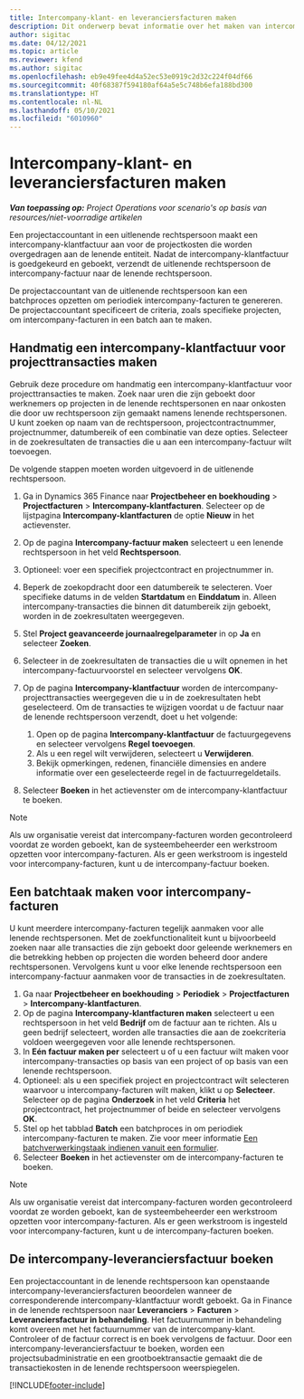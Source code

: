 ```yaml
---
title: Intercompany-klant- en leveranciersfacturen maken
description: Dit onderwerp bevat informatie over het maken van intercompany-facturen voor klanten en leveranciers.
author: sigitac
ms.date: 04/12/2021
ms.topic: article
ms.reviewer: kfend
ms.author: sigitac
ms.openlocfilehash: eb9e49fee4d4a52ec53e0919c2d32c224f04df66
ms.sourcegitcommit: 40f68387f594180af64a5e5c748b6efa188bd300
ms.translationtype: HT
ms.contentlocale: nl-NL
ms.lasthandoff: 05/10/2021
ms.locfileid: "6010960"
---
```

# <a name="create-intercompany-customer-and-vendor-invoices"></a>Intercompany-klant- en leveranciersfacturen maken

_**Van toepassing op:** Project Operations voor scenario's op basis van resources/niet-voorradige artikelen_

Een projectaccountant in een uitlenende rechtspersoon maakt een intercompany-klantfactuur aan voor de projectkosten die worden overgedragen aan de lenende entiteit. Nadat de intercompany-klantfactuur is goedgekeurd en geboekt, verzendt de uitlenende rechtspersoon de intercompany-factuur naar de lenende rechtspersoon.

De projectaccountant van de uitlenende rechtspersoon kan een batchproces opzetten om periodiek intercompany-facturen te genereren. De projectaccountant specificeert de criteria, zoals specifieke projecten, om intercompany-facturen in een batch aan te maken.

## <a name="manually-create-an-intercompany-customer-invoice-for-project-transactions"></a>Handmatig een intercompany-klantfactuur voor projecttransacties maken 

Gebruik deze procedure om handmatig een intercompany-klantfactuur voor projecttransacties te maken. Zoek naar uren die zijn geboekt door werknemers op projecten in de lenende rechtspersonen en naar onkosten die door uw rechtspersoon zijn gemaakt namens lenende rechtspersonen. U kunt zoeken op naam van de rechtspersoon, projectcontractnummer, projectnummer, datumbereik of een combinatie van deze opties. Selecteer in de zoekresultaten de transacties die u aan een intercompany-factuur wilt toevoegen. 

De volgende stappen moeten worden uitgevoerd in de uitlenende rechtspersoon. 

1. Ga in Dynamics 365 Finance naar **Projectbeheer en boekhouding** > **Projectfacturen** > **Intercompany-klantfacturen**. Selecteer op de lijstpagina **Intercompany-klantfacturen** de optie **Nieuw** in het actievenster.
2. Op de pagina **Intercompany-factuur maken** selecteert u een lenende rechtspersoon in het veld **Rechtspersoon**.
3. Optioneel: voer een specifiek projectcontract en projectnummer in.
4. Beperk de zoekopdracht door een datumbereik te selecteren. Voer specifieke datums in de velden **Startdatum** en **Einddatum** in. Alleen intercompany-transacties die binnen dit datumbereik zijn geboekt, worden in de zoekresultaten weergegeven.
5. Stel **Project geavanceerde journaalregelparameter** in op **Ja** en selecteer **Zoeken**.
6. Selecteer in de zoekresultaten de transacties die u wilt opnemen in het intercompany-factuurvoorstel en selecteer vervolgens **OK**.
7. Op de pagina **Intercompany-klantfactuur** worden de intercompany-projecttransacties weergegeven die u in de zoekresultaten hebt geselecteerd. Om de transacties te wijzigen voordat u de factuur naar de lenende rechtspersoon verzendt, doet u het volgende:
  
    1. Open op de pagina **Intercompany-klantfactuur** de factuurgegevens en selecteer vervolgens **Regel toevoegen**.
    2. Als u een regel wilt verwijderen, selecteert u **Verwijderen**.
    3. Bekijk opmerkingen, redenen, financiële dimensies en andere informatie over een geselecteerde regel in de factuurregeldetails.
    
8. Selecteer **Boeken** in het actievenster om de intercompany-klantfactuur te boeken.

> [!NOTE]
> Als uw organisatie vereist dat intercompany-facturen worden gecontroleerd voordat ze worden geboekt, kan de systeembeheerder een werkstroom opzetten voor intercompany-facturen. Als er geen werkstroom is ingesteld voor intercompany-facturen, kunt u de intercompany-factuur boeken.

## <a name="create-a-batch-job-for-intercompany-invoices"></a>Een batchtaak maken voor intercompany-facturen

U kunt meerdere intercompany-facturen tegelijk aanmaken voor alle lenende rechtspersonen. Met de zoekfunctionaliteit kunt u bijvoorbeeld zoeken naar alle transacties die zijn geboekt door geleende werknemers en die betrekking hebben op projecten die worden beheerd door andere rechtspersonen. Vervolgens kunt u voor elke lenende rechtspersoon een intercompany-factuur aanmaken voor de transacties in de zoekresultaten.

1. Ga naar **Projectbeheer en boekhouding** > **Periodiek** > **Projectfacturen** > **Intercompany-klantfacturen**.
2. Op de pagina **Intercompany-klantfacturen maken** selecteert u een rechtspersoon in het veld **Bedrijf** om de factuur aan te richten. Als u geen bedrijf selecteert, worden alle transacties die aan de zoekcriteria voldoen weergegeven voor alle lenende rechtspersonen.
3. In **Eén factuur maken per** selecteert u of u een factuur wilt maken voor intercompany-transacties op basis van een project of op basis van een lenende rechtspersoon.
4. Optioneel: als u een specifiek project en projectcontract wilt selecteren waarvoor u intercompany-facturen wilt maken, klikt u op **Selecteer**. Selecteer op de pagina **Onderzoek** in het veld **Criteria** het projectcontract, het projectnummer of beide en selecteer vervolgens **OK**.
5. Stel op het tabblad **Batch** een batchproces in om periodiek intercompany-facturen te maken. Zie voor meer informatie [Een batchverwerkingstaak indienen vanuit een formulier](/dynamicsax-2012/appuser-itpro/submit-a-batch-processing-job-from-a-form).
6. Selecteer **Boeken** in het actievenster om de intercompany-facturen te boeken.

> [!NOTE]
> Als uw organisatie vereist dat intercompany-facturen worden gecontroleerd voordat ze worden geboekt, kan de systeembeheerder een werkstroom opzetten voor intercompany-facturen. Als er geen werkstroom is ingesteld voor intercompany-facturen, kunt u de intercompany-facturen boeken.

## <a name="post-the-intercompany-vendor-invoice"></a>De intercompany-leveranciersfactuur boeken

Een projectaccountant in de lenende rechtspersoon kan openstaande intercompany-leveranciersfacturen beoordelen wanneer de corresponderende intercompany-klantfactuur wordt geboekt. Ga in Finance in de lenende rechtspersoon naar **Leveranciers** > **Facturen** > **Leveranciersfactuur in behandeling**. Het factuurnummer in behandeling komt overeen met het factuurnummer van de intercompany-klant. Controleer of de factuur correct is en boek vervolgens de factuur. Door een intercompany-leveranciersfactuur te boeken, worden een projectsubadministratie en een grootboektransactie gemaakt die de transactiekosten in de lenende rechtspersoon weerspiegelen.


[!INCLUDE[footer-include](../includes/footer-banner.md)]
